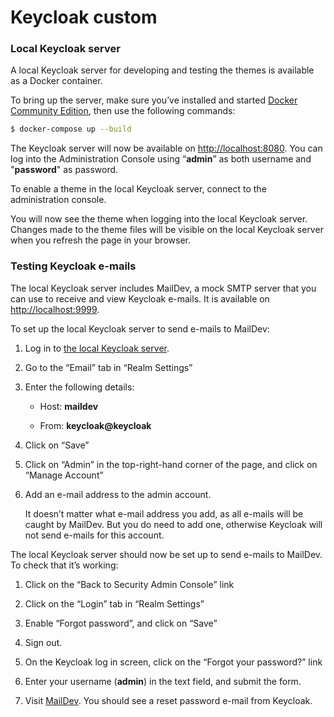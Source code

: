 # Keycloak custom

### Local Keycloak server
A local Keycloak server for developing and testing the themes is available as a Docker container.

To bring up the server, make sure you’ve installed and started [Docker Community Edition](https://docs.docker.com/engine/installation/), then use the following commands:
```bash
$ docker-compose up --build
```
The Keycloak server will now be available on <http://localhost:8080>. You can log into the Administration Console using “**admin**” as both username and "**password**" as password.

To enable a theme in the local Keycloak server, connect to the administration console.

You will now see the  theme when logging into the local Keycloak server. Changes made to the theme files will be visible on the local Keycloak server when you refresh the page in your browser.

### Testing Keycloak e-mails
The local Keycloak server includes MailDev, a mock SMTP server that you can use to receive and view Keycloak e-mails. It is available on <http://localhost:9999>.

To set up the local Keycloak server to send e-mails to MailDev:

1. Log in to [the local Keycloak server](http://localhost:8080).

2. Go to the “Email” tab in “Realm Settings”

3. Enter the following details:

    - Host: **maildev**

    - From: **keycloak@keycloak**

4. Click on “Save”

5. Click on “Admin” in the top-right-hand corner of the page, and click on “Manage Account”

6. Add an e-mail address to the admin account.

    It doesn’t matter what e-mail address you add, as all e-mails will be caught by MailDev. But you do need to add one, otherwise Keycloak will not send e-mails for this account.

The local Keycloak server should now be set up to send e-mails to MailDev. To check that it’s working:

1. Click on the “Back to Security Admin Console” link

2. Click on the “Login” tab in “Realm Settings”

3. Enable “Forgot password”, and click on “Save”

4. Sign out.

5. On the Keycloak log in screen, click on the “Forgot your password?” link

6. Enter your username (**admin**) in the text field, and submit the form.

7. Visit [MailDev](http://localhost:9999). You should see a reset password e-mail from Keycloak.
